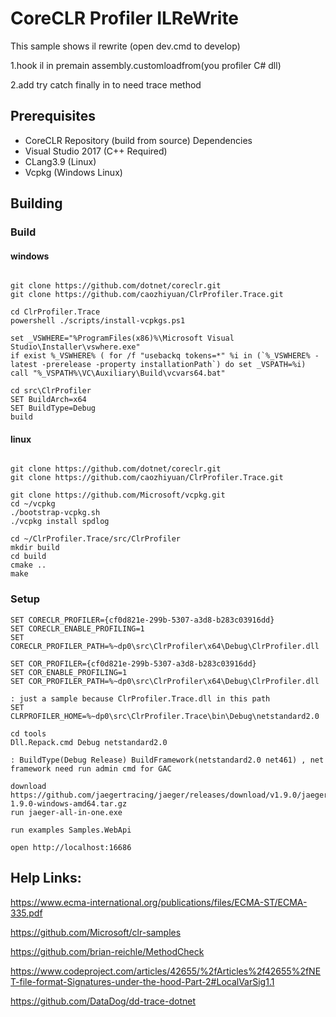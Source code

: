 CoreCLR Profiler ILReWrite
==========================================

This sample shows il rewrite (open dev.cmd to develop)

1.hook il in premain assembly.customloadfrom(you profiler C# dll)

2.add try catch finally in to need trace method

Prerequisites
-------------

* CoreCLR Repository (build from source) Dependencies
* Visual Studio 2017 (C++ Required) 
* CLang3.9 (Linux)
* Vcpkg (Windows Linux)

Building
-------------------------

### Build

#### windows 

```batch

git clone https://github.com/dotnet/coreclr.git
git clone https://github.com/caozhiyuan/ClrProfiler.Trace.git

cd ClrProfiler.Trace
powershell ./scripts/install-vcpkgs.ps1

set _VSWHERE="%ProgramFiles(x86)%\Microsoft Visual Studio\Installer\vswhere.exe"
if exist %_VSWHERE% ( for /f "usebackq tokens=*" %i in (`%_VSWHERE% -latest -prerelease -property installationPath`) do set _VSPATH=%i)
call "%_VSPATH%\VC\Auxiliary\Build\vcvars64.bat" 

cd src\ClrProfiler
SET BuildArch=x64
SET BuildType=Debug
build
```

#### linux

```batch

git clone https://github.com/dotnet/coreclr.git
git clone https://github.com/caozhiyuan/ClrProfiler.Trace.git

git clone https://github.com/Microsoft/vcpkg.git
cd ~/vcpkg
./bootstrap-vcpkg.sh
./vcpkg install spdlog

cd ~/ClrProfiler.Trace/src/ClrProfiler
mkdir build
cd build 
cmake ..
make

```

### Setup

```batch
SET CORECLR_PROFILER={cf0d821e-299b-5307-a3d8-b283c03916dd}
SET CORECLR_ENABLE_PROFILING=1
SET CORECLR_PROFILER_PATH=%~dp0\src\ClrProfiler\x64\Debug\ClrProfiler.dll

SET COR_PROFILER={cf0d821e-299b-5307-a3d8-b283c03916dd}
SET COR_ENABLE_PROFILING=1
SET COR_PROFILER_PATH=%~dp0\src\ClrProfiler\x64\Debug\ClrProfiler.dll

: just a sample because ClrProfiler.Trace.dll in this path
SET CLRPROFILER_HOME=%~dp0\src\ClrProfiler.Trace\bin\Debug\netstandard2.0

cd tools
Dll.Repack.cmd Debug netstandard2.0

: BuildType(Debug Release) BuildFramework(netstandard2.0 net461) , net framework need run admin cmd for GAC

download https://github.com/jaegertracing/jaeger/releases/download/v1.9.0/jaeger-1.9.0-windows-amd64.tar.gz
run jaeger-all-in-one.exe

run examples Samples.WebApi

open http://localhost:16686

```

Help Links:
-------------

https://www.ecma-international.org/publications/files/ECMA-ST/ECMA-335.pdf

https://github.com/Microsoft/clr-samples

https://github.com/brian-reichle/MethodCheck

https://www.codeproject.com/articles/42655/%2fArticles%2f42655%2fNET-file-format-Signatures-under-the-hood-Part-2#LocalVarSig1.1

https://github.com/DataDog/dd-trace-dotnet
